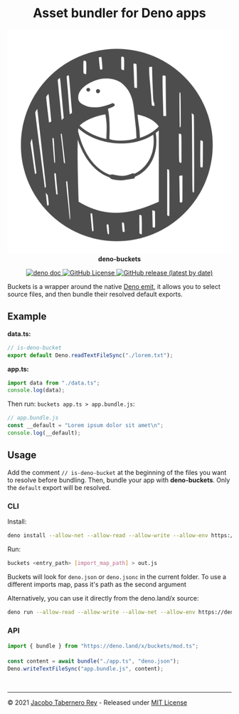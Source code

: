 <h1 align="center">Asset bundler for Deno apps</h1>

<p align="center">
  <img src="https://raw.githubusercontent.com/jacoborus/deno-buckets/main/example/deno-bucket-logo.svg" alt="deno-buckets logo"><br>
  <b>deno-buckets</b><br>
</p>

<p align="center">
<a href="https://doc.deno.land/https/raw.githubusercontent.com%2Fjacoborus%2Fdeno-buckets%2Fmain%2Fmod.ts">
  <img src="https://doc.deno.land/badge.svg" alt="deno doc">
</a>
<a href="https://github.com/jacoborus/deno-buckets/blob/main/LICENSE">
  <img alt="GitHub License" src="https://img.shields.io/github/license/jacoborus/deno-buckets">
</a>
<a href="https://github.com/jacoborus/deno-buckets/releases">
  <img alt="GitHub release (latest by date)" src="https://img.shields.io/github/v/release/jacoborus/deno-buckets">
</a>
</p>

Buckets is a wrapper around the native
[Deno emit](https://github.com/denoland/deno_emit), it allows you to select
source files, and then bundle their resolved default exports.

## Example

**data.ts:**

```typescript
// is-deno-bucket
export default Deno.readTextFileSync("./lorem.txt");
```

**app.ts:**

```typescript
import data from "./data.ts";
console.log(data);
```

Then run: `buckets app.ts > app.bundle.js`:

```typescript
// app.bundle.js
const __default = "Lorem ipsum dolor sit amet\n";
console.log(__default);
```

## Usage

Add the comment `// is-deno-bucket` at the beginning of the files you want to
resolve before bundling. Then, bundle your app with **deno-buckets**. Only the
`default` export will be resolved.

### CLI

Install:

```sh
deno install --allow-net --allow-read --allow-write --allow-env https://deno.land/x/buckets/buckets.ts
```

Run:

```sh
buckets <entry_path> [import_map_path] > out.js
```

Buckets will look for `deno.json` or `deno.jsonc` in the current folder. To use
a different imports map, pass it's path as the second argument

Alternatively, you can use it directly from the deno.land/x source:

```sh
deno run --allow-read --allow-write --allow-net --allow-env https://deno.land/x/buckets@v0.7.0/buckets.ts your_entry_file.ts > bundle.js
```

### API

```typescript
import { bundle } from "https://deno.land/x/buckets/mod.ts";

const content = await bundle("./app.ts", "deno.json");
Deno.writeTextFileSync("app.bundle.js", content);
```

<br>

---

© 2021 [Jacobo Tabernero Rey](http://jacoborus.codes) - Released under
[MIT License](https://raw.github.com/jacoborus/deno-buckets/main/LICENSE)
